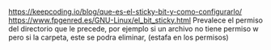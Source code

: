 https://keepcoding.io/blog/que-es-el-sticky-bit-y-como-configurarlo/
https://www.fpgenred.es/GNU-Linux/el_bit_sticky.html
Prevalece el permiso del directorio que le precede, por ejemplo si un archivo no tiene permiso w pero si la carpeta, este se podra eliminar, (estafa en los permisos)